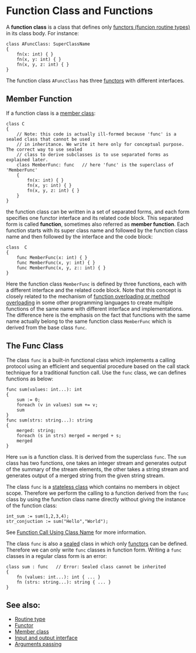 # Function Class and Functions

A **function class** is a class that defines only [functors (funcion routine types)](Functor.md) in its class body. For instance:
```altscript
class AFuncClass: SuperClassName
{
    fn(x: int) { }
    fn(x, y: int) { }
    fn(x, y, z: int) { }
}
```
The function class `AFuncClass` has three [functors](Functor.md) with different interfaces.

## Member Function

If a function class is a [member class](MemberClass.md):
```altscript
class C
{
    // Note: this code is actually ill-formed because 'func' is a sealed class that cannot be used
    // in inheritance. We write it here only for conceptual purpose. The correct way to use sealed
    // class to derive subclasses is to use separated forms as explained later.
    class MemberFunc: func   // here 'func' is the superclass of 'MemberFunc'
    {
        fn(x: int) { }
        fn(x, y: int) { }
        fn(x, y, z: int) { }
    }
}
```
the function class can be written in a set of separated forms, and each form specifies one functor interface and its related code block. This separated form is called **function**, sometimes also referred as **member function**. Each function starts with its super class name and followed by the function class name and then followed by the interface and the code block:
```altscript
class  C
{
    func MemberFunc(x: int) { }
    func MemberFunc(x, y: int) { }
    func MemberFunc(x, y, z:: int) { }
}
```
Here the function class `MemberFunc` is defined by three functions, each with a different interface and the related code block. Note that this concept is closely related to the mechanism of [function overloading or method overloading](https://en.wikipedia.org/wiki/Function_overloading) in some other programming languages to create multiple functions of the same name with different interface and implementations. The difference here is the emphasis on the fact that functions with the same name actually belong to the same function class `MemberFunc` which is derived from the base class `func`.

## The Func Class

The class `func` is a built-in functional class which implements a calling protocol using an efficient and sequential procedure based on the call stack technique for a traditional function call. Use the `func` class, we can defines functions as below:
```altscript
func sum(values: int...): int
{
    sum := 0;
    foreach (v in values) sum += v;
    sum
}
func sum(strs: string...): string
{
    merged: string;
    foreach (s in strs) merged = merged + s;
    merged
}
```
Here `sum` is a function class. It is derived from the superclass `func`. The `sum` class has two functions, one takes an integer stream and generates output of the summary of the stream elements, the other takes a string stream and generates output of a merged string from the given string stream.

The class `func` is a [stateless class](KindsOfClasses.md) which contains no members in object scope. Therefore we perform the calling to a function derived from the `func` class by using the function class name directly without giving the instance of the function class:
```altscript
int_sum := sum(1,2,3,4);
str_conjuction := sum("Hello","World");
```
See [Function Call Using Class Name](Functor.md) for more information.

The class `func` is also a [sealed](KindsOfClasses.md) class in which only [functors](Functor.md) can be defined. Therefore we can only write  `func` classes in function form. Writing a `func` classes in a regular class form is an error:
```altscript
class sum : func   // Error: Sealed class cannot be inherited
{
    fn (values: int...): int { ... }
    fn (strs: string...): string { ... }
}
```

## See also:
* [Routine type](Routine.md)
* [Functor](Functor.md)
* [Member class](MemberClass.md)
* [Input and output interface](InputOutputInterface.md)
* [Arguments passing](ArgumentsPassing.md)
